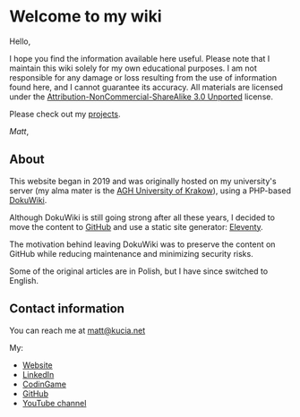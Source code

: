 # Welcome to my wiki

Hello,

I hope you find the information available here useful. Please note that I
maintain this wiki solely for my own educational purposes. I am not
responsible for any damage or loss resulting from the use of information
found here, and I cannot guarantee its accuracy. All materials are
licensed under the
[Attribution-NonCommercial-ShareAlike 3.0 Unported](http://creativecommons.org/licenses/by-nc-sa/3.0/) license.

Please check out my [projects](projects).

*Matt*,

## About

This website began in 2019 and was originally hosted on my university's server
(my alma mater is the [AGH University of Krakow](https://www.agh.edu.pl/en/)),
using a PHP-based [DokuWiki](https://www.dokuwiki.org/).

Although DokuWiki is still going strong after all these years, I decided to
move the content to [GitHub](https://github.com/MaciejKucia/MentalWorkbench)
and use a static site generator: [Eleventy](https://www.11ty.dev/).

The motivation behind leaving DokuWiki was to preserve the content on GitHub
while reducing maintenance and minimizing security risks.

Some of the original articles are in Polish, but I have since switched
to English.

## Contact information

You can reach me at <matt@kucia.net>

My:

* [Website](https://kucia.net/)
* [LinkedIn](https://www.linkedin.com/in/maciej-kucia/)
* [CodinGame](https://www.codingame.com/profile/e2134a201f43cbbc82cc6cb849157a72518539)
* [GitHub](https://github.com/MaciejKucia)
* [YouTube channel](https://www.youtube.com/@MattKucia)
